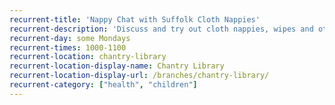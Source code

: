 ```yaml
---
recurrent-title: 'Nappy Chat with Suffolk Cloth Nappies'
recurrent-description: 'Discuss and try out cloth nappies, wipes and other reusables for babies, toddlers, older children, toilet-training and nights. Forthcoming dates: 8 July, 19 August'
recurrent-day: some Mondays
recurrent-times: 1000-1100
recurrent-location: chantry-library
recurrent-location-display-name: Chantry Library
recurrent-location-display-url: /branches/chantry-library/
recurrent-category: ["health", "children"]
---
```

